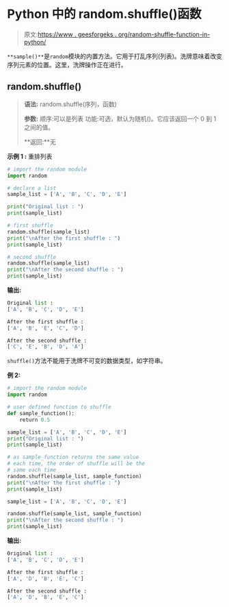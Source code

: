 # Python 中的 random.shuffle()函数

> 原文:[https://www . geesforgeks . org/random-shuffle-function-in-python/](https://www.geeksforgeeks.org/random-shuffle-function-in-python/)

`**sample()**`是`random`模块的内置方法。它用于打乱序列(列表)。洗牌意味着改变序列元素的位置。这里，洗牌操作正在进行。

## random.shuffle()

> **语法:** random.shuffle(序列，函数)
> 
> **参数:**
> 顺序:可以是列表
> 功能:可选，默认为随机()。它应该返回一个 0 到 1 之间的值。
> 
> **返回:**无

**示例 1 :** 重排列表

```py
# import the random module
import random

# declare a list
sample_list = ['A', 'B', 'C', 'D', 'E']

print("Original list : ")
print(sample_list)

# first shuffle 
random.shuffle(sample_list)
print("\nAfter the first shuffle : ")
print(sample_list)

# second shuffle
random.shuffle(sample_list)
print("\nAfter the second shuffle : ")
print(sample_list)
```

**输出:**

```py
Original list : 
['A', 'B', 'C', 'D', 'E']

After the first shuffle : 
['A', 'B', 'E', 'C', 'D']

After the second shuffle : 
['C', 'E', 'B', 'D', 'A']
```

`shuffle()`方法不能用于洗牌不可变的数据类型，如字符串。

**例 2:**

```py
# import the random module
import random

# user defined function to shuffle
def sample_function():
    return 0.5

sample_list = ['A', 'B', 'C', 'D', 'E']
print("Original list : ")
print(sample_list)

# as sample_function returns the same value
# each time, the order of shuffle will be the
# same each time
random.shuffle(sample_list, sample_function)
print("\nAfter the first shuffle : ")
print(sample_list)

sample_list = ['A', 'B', 'C', 'D', 'E']

random.shuffle(sample_list, sample_function)
print("\nAfter the second shuffle : ")
print(sample_list)
```

**输出:**

```py
Original list : 
['A', 'B', 'C', 'D', 'E']

After the first shuffle : 
['A', 'D', 'B', 'E', 'C']

After the second shuffle : 
['A', 'D', 'B', 'E', 'C']

```